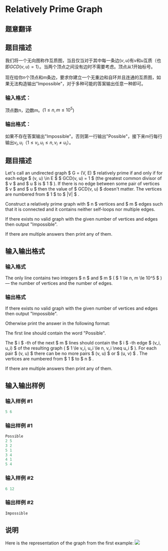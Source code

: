 # Relatively Prime Graph

## 题意翻译

## 题目描述

我们将一个无向图称作互质图，当且仅当对于其中每一条边$(v, u)$有$v$和$u$互质（也即$GCD(v,u)=1$）。当两个顶点之间没有边时不需要考虑。顶点从1开始标号。

现在给你$n$个顶点和$m$条边，要求你建立一个无重边和自环并且连通的互质图，如果无法构造输出"Impossible"，对于多种可能的答案输出任意一种即可。

### 输入格式：

顶点数$n$，边数$m$。($1≤n,m≤10^5$)

### 输出格式：

如果不存在答案输出"Impossible"。否则第一行输出"Possible"，接下来m行每行输出$v_i, u_i$（$1≤v_i,u_i≤n,v_i≠u_i$）。

## 题目描述

Let's call an undirected graph $ G = (V, E) $ relatively prime if and only if for each edge $ (v, u) \in E $ $ GCD(v, u) = 1 $ (the greatest common divisor of $ v $ and $ u $ is $ 1 $ ). If there is no edge between some pair of vertices $ v $ and $ u $ then the value of $ GCD(v, u) $ doesn't matter. The vertices are numbered from $ 1 $ to $ |V| $ .

Construct a relatively prime graph with $ n $ vertices and $ m $ edges such that it is connected and it contains neither self-loops nor multiple edges.

If there exists no valid graph with the given number of vertices and edges then output "Impossible".

If there are multiple answers then print any of them.

## 输入输出格式

### 输入格式

The only line contains two integers $ n $ and $ m $ ( $ 1 \le n, m \le 10^5 $ ) — the number of vertices and the number of edges.

### 输出格式

If there exists no valid graph with the given number of vertices and edges then output "Impossible".

Otherwise print the answer in the following format:

The first line should contain the word "Possible".

The $ i $ -th of the next $ m $ lines should contain the $ i $ -th edge $ (v_i, u_i) $ of the resulting graph ( $ 1 \le v_i, u_i \le n, v_i \neq u_i $ ). For each pair $ (v, u) $ there can be no more pairs $ (v, u) $ or $ (u, v) $ . The vertices are numbered from $ 1 $ to $ n $ .

If there are multiple answers then print any of them.

## 输入输出样例

### 输入样例 #1

```cpp
5 6

```
### 输出样例 #1

```cpp
Possible
2 5
3 2
5 1
3 4
4 1
5 4

```
### 输入样例 #2

```cpp
6 12

```
### 输出样例 #2

```cpp
Impossible

```
## 说明

Here is the representation of the graph from the first example: ![](https://cdn.luogu.com.cn/upload/vjudge_pic/CF1009D/12285c223872513e155bdfb527fa7aa67652ab1e.png)

